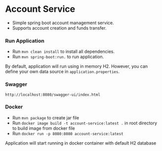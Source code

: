 # Account Service

- Simple spring boot account management service.
- Supports account creation and funds transfer.

### Run Application

- Run `mvn clean install` to install all dependencies.
- Run `mvn spring-boot:run.` to run application.

By default, application will run using in memory H2. However, you can define your own data source in `application.properties`.

### Swagger
`http://localhost:8080/swagger-ui/index.html`

### Docker
 - Run `mvn package` to create jar file
 - Run `docker image build -t account-service:latest .` in root directory to build image from docker file
 - Run `docker run -p 8080:8080 account-service:latest`

Application will start running in docker container with default H2 database